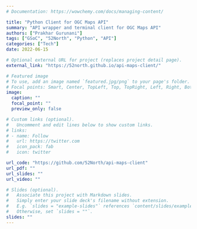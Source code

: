 ```yaml
---
# Documentation: https://wowchemy.com/docs/managing-content/

title: "Python Client for OGC Maps API"
summary: "API wrapper and terminal client for OGC Maps API"
authors: ["Prakhar Gurunani"]
tags: ["GSoC", "52North", "Python", "API"]
categories: ["Tech"]
date: 2022-06-15

# Optional external URL for project (replaces project detail page).
external_link: "https://52north.github.io/api-maps-client/"

# Featured image
# To use, add an image named `featured.jpg/png` to your page's folder.
# Focal points: Smart, Center, TopLeft, Top, TopRight, Left, Right, BottomLeft, Bottom, BottomRight.
image:
  caption: ""
  focal_point: ""
  preview_only: false

# Custom links (optional).
#   Uncomment and edit lines below to show custom links.
# links:
# - name: Follow
#   url: https://twitter.com
#   icon_pack: fab
#   icon: twitter

url_code: "https://github.com/52North/api-maps-client"
url_pdf: ""
url_slides: ""
url_video: ""

# Slides (optional).
#   Associate this project with Markdown slides.
#   Simply enter your slide deck's filename without extension.
#   E.g. `slides = "example-slides"` references `content/slides/example-slides.md`.
#   Otherwise, set `slides = ""`.
slides: ""
---
```

